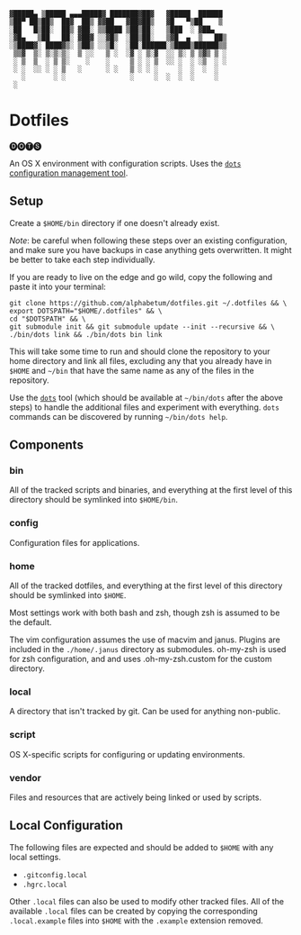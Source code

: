 
    ▓█████▄ ▒█████ ▄▄▄█████▓ ███████▓██▓   ▓█████  ██████
    ▒██▀ ██▒██▒  ██▓  ██▒ ▓▓██   ▓██▓██▒   ▓█   ▀▒██    ▒
    ░██   █▒██░  ██▒ ▓██░ ▒▒████ ▒██▒██░   ▒███  ░ ▓██▄
    ░▓█▄   ▒██   ██░ ▓██▓ ░░▓█▒  ░██▒██░   ▒▓█  ▄  ▒   ██▒
    ░▒████▓░ ████▓▒░ ▒██▒ ░░▒█░  ░██░██████░▒████▒██████▒▒
     ▒▒▓  ▒░ ▒░▒░▒░  ▒ ░░   ▒ ░  ░▓ ░ ▒░▓  ░░ ▒░ ▒ ▒▓▒ ▒ ░
     ░ ▒  ▒  ░ ▒ ▒░    ░    ░     ▒ ░ ░ ▒  ░░ ░  ░ ░▒  ░ ░
     ░ ░  ░░ ░ ░ ▒   ░      ░ ░   ▒ ░ ░ ░     ░  ░  ░  ░
       ░       ░ ░                ░     ░  ░  ░  ░     ░
     ░

# Dotfiles


🅓🅞🅣🅢

An OS X environment with configuration scripts. Uses the [`dots`
configuration management tool](https://github.com/alphabetum/dots).

## Setup

Create a `$HOME/bin` directory if one doesn't already exist.

_Note_: be careful when following these steps over an existing
configuration, and make sure you have backups in case anything gets
overwritten. It might be better to take each step individually.

If you are ready to live on the edge and go wild, copy the following and paste
it into your terminal:

    git clone https://github.com/alphabetum/dotfiles.git ~/.dotfiles && \
    export DOTSPATH="$HOME/.dotfiles" && \
    cd "$DOTSPATH" && \
    git submodule init && git submodule update --init --recursive && \
    ./bin/dots link && ./bin/dots bin link

This will take some time to run and should clone the repository to your home
directory and link all files, excluding any that you already have in `$HOME`
and `~/bin` that have the same name as any of the files in the repository.

Use the [`dots`](https://github.com/alphabetum/dots) tool (which should
be available at `~/bin/dots` after the above steps) to handle the
additional files and experiment with everything. `dots` commands can be
discovered by running `~/bin/dots help`.

## Components

### bin

All of the tracked scripts and binaries, and everything at the first level of
this directory should be symlinked into `$HOME/bin`.

### config

Configuration files for applications.

### home

All of the tracked dotfiles, and everything at the first level of this
directory should be symlinked into `$HOME`.

Most settings work with both bash and zsh, though zsh is assumed to be
the default.

The vim configuration assumes the use of macvim and janus. Plugins are
included in the `./home/.janus` directory as submodules. oh-my-zsh is
used for zsh configuration, and and uses .oh-my-zsh.custom for the
custom directory.

### local

A directory that isn't tracked by git. Can be used for anything non-public.

### script

OS X-specific scripts for configuring or updating environments.

### vendor

Files and resources that are actively being linked or used by scripts.

## Local Configuration

The following files are expected and should be added to `$HOME` with any
local settings.

- `.gitconfig.local`
- `.hgrc.local`

Other `.local` files can also be used to modify other tracked files. All
of the available `.local` files can be created by copying the
corresponding `.local.example` files into `$HOME` with the `.example`
extension removed.
